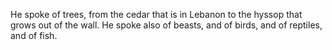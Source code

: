 He spoke of trees, from the cedar that is in Lebanon to the hyssop that grows out of the wall. He spoke also of beasts, and of birds, and of reptiles, and of fish.
